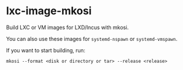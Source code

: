 # lxc-image-mkosi

Build LXC or VM images for LXD/Incus with mkosi.

You can also use these images for `systemd-nspawn` or `systemd-vmspawn`.

If you want to start building, run:

```
mkosi --format <disk or directory or tar> --release <release>
```
